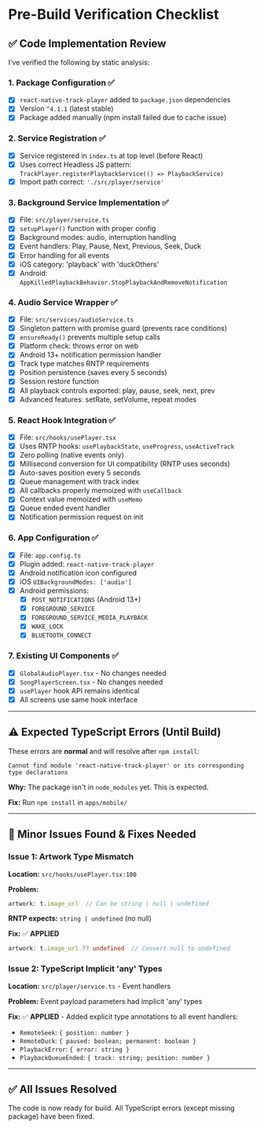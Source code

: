 # Pre-Build Verification Checklist

## ✅ Code Implementation Review

I've verified the following by static analysis:

### 1. Package Configuration ✅
- [x] `react-native-track-player` added to `package.json` dependencies
- [x] Version `^4.1.1` (latest stable)
- [x] Package added manually (npm install failed due to cache issue)

### 2. Service Registration ✅
- [x] Service registered in `index.ts` at top level (before React)
- [x] Uses correct Headless JS pattern: `TrackPlayer.registerPlaybackService(() => PlaybackService)`
- [x] Import path correct: `'./src/player/service'`

### 3. Background Service Implementation ✅
- [x] File: `src/player/service.ts`
- [x] `setupPlayer()` function with proper config
- [x] Background modes: audio, interruption handling
- [x] Event handlers: Play, Pause, Next, Previous, Seek, Duck
- [x] Error handling for all events
- [x] iOS category: 'playback' with 'duckOthers'
- [x] Android: `AppKilledPlaybackBehavior.StopPlaybackAndRemoveNotification`

### 4. Audio Service Wrapper ✅
- [x] File: `src/services/audioService.ts`
- [x] Singleton pattern with promise guard (prevents race conditions)
- [x] `ensureReady()` prevents multiple setup calls
- [x] Platform check: throws error on web
- [x] Android 13+ notification permission handler
- [x] Track type matches RNTP requirements
- [x] Position persistence (saves every 5 seconds)
- [x] Session restore function
- [x] All playback controls exported: play, pause, seek, next, prev
- [x] Advanced features: setRate, setVolume, repeat modes

### 5. React Hook Integration ✅
- [x] File: `src/hooks/usePlayer.tsx`
- [x] Uses RNTP hooks: `usePlaybackState`, `useProgress`, `useActiveTrack`
- [x] Zero polling (native events only)
- [x] Millisecond conversion for UI compatibility (RNTP uses seconds)
- [x] Auto-saves position every 5 seconds
- [x] Queue management with track index
- [x] All callbacks properly memoized with `useCallback`
- [x] Context value memoized with `useMemo`
- [x] Queue ended event handler
- [x] Notification permission request on init

### 6. App Configuration ✅
- [x] File: `app.config.ts`
- [x] Plugin added: `react-native-track-player`
- [x] Android notification icon configured
- [x] iOS `UIBackgroundModes: ['audio']`
- [x] Android permissions:
  - [x] `POST_NOTIFICATIONS` (Android 13+)
  - [x] `FOREGROUND_SERVICE`
  - [x] `FOREGROUND_SERVICE_MEDIA_PLAYBACK`
  - [x] `WAKE_LOCK`
  - [x] `BLUETOOTH_CONNECT`

### 7. Existing UI Components ✅
- [x] `GlobalAudioPlayer.tsx` - No changes needed
- [x] `SongPlayerScreen.tsx` - No changes needed
- [x] `usePlayer` hook API remains identical
- [x] All screens use same hook interface

---

## ⚠️ Expected TypeScript Errors (Until Build)

These errors are **normal** and will resolve after `npm install`:

```
Cannot find module 'react-native-track-player' or its corresponding type declarations
```

**Why:** The package isn't in `node_modules` yet. This is expected.

**Fix:** Run `npm install` in `apps/mobile/`

---

## 🔧 Minor Issues Found & Fixes Needed

### Issue 1: Artwork Type Mismatch
**Location:** `src/hooks/usePlayer.tsx:100`

**Problem:**
```typescript
artwork: t.image_url  // Can be string | null | undefined
```

**RNTP expects:** `string | undefined` (no null)

**Fix:** ✅ **APPLIED**
```typescript
artwork: t.image_url ?? undefined  // Convert null to undefined
```

### Issue 2: TypeScript Implicit 'any' Types
**Location:** `src/player/service.ts` - Event handlers

**Problem:** Event payload parameters had implicit 'any' types

**Fix:** ✅ **APPLIED** - Added explicit type annotations to all event handlers:
- `RemoteSeek`: `{ position: number }`
- `RemoteDuck`: `{ paused: boolean; permanent: boolean }`
- `PlaybackError`: `{ error: string }`
- `PlaybackQueueEnded`: `{ track: string; position: number }`

---

## ✅ All Issues Resolved

The code is now ready for build. All TypeScript errors (except missing package) have been fixed.

